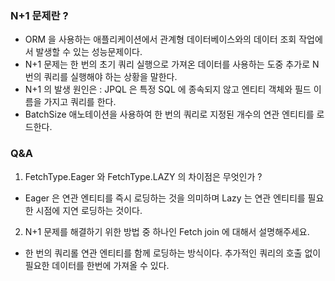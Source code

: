 ### N+1 문제란 ?


* ORM 을 사용하는 애플리케이션에서 관계형 데이터베이스와의 데이터 조회 작업에서 발생할 수 있는 성능문제이다. 
* N+1 문제는 한 번의 초기 쿼리 실행으로 가져온 데이터를 사용하는 도중 추가로 N 번의 쿼리를 실행해야 하는 상황을 말한다.
* N+1 의 발생 원인은 : JPQL 은 특정 SQL 에 종속되지 않고 엔티티 객체와 필드 이름을 가지고 쿼리를 한다. 
* BatchSize 애노테이션을 사용하여 한 번의 쿼리로 지정된 개수의 연관 엔티티를 로드한다.


### Q&A

1. FetchType.Eager 와 FetchType.LAZY 의 차이점은 무엇인가 ? 
* Eager 은 연관 엔티티를 즉시 로딩하는 것을 의미하며 Lazy 는 연관 엔티티를 필요한 시점에 지연 로딩하는 것이다. 

2. N+1 문제를 해결하기 위한 방법 중 하나인 Fetch join 에 대해서 설명해주세요. 
* 한 번의 쿼리롤 연관 엔티티를 함께 로딩하는 방식이다. 추가적인 쿼리의 호출 없이 필요한 데이터를 한번에 가져올 수 있다.
